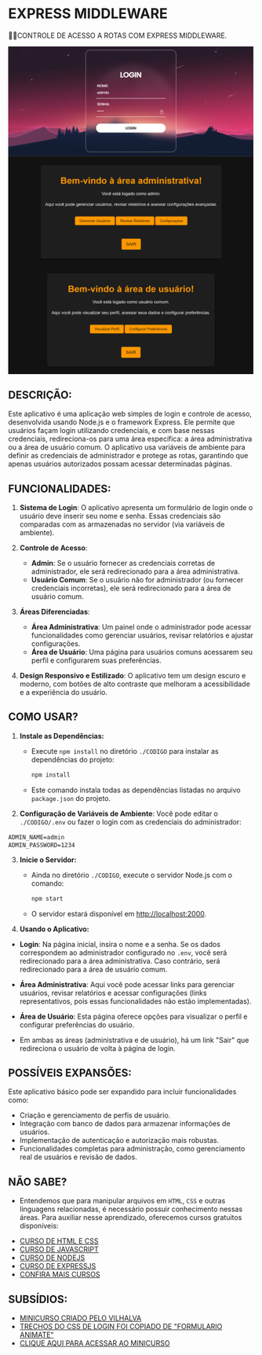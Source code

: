 # EXPRESS MIDDLEWARE
👨‍🏫CONTROLE DE ACESSO A ROTAS COM EXPRESS MIDDLEWARE.

<img src="./IMAGENS/FOTO_1.png" align="center" width="500"> <br>
<img src="./IMAGENS/FOTO_2.png" align="center" width="500"> <br>
<img src="./IMAGENS/FOTO_3.png" align="center" width="500"> <br>

## DESCRIÇÃO:
Este aplicativo é uma aplicação web simples de login e controle de acesso, desenvolvida usando Node.js e o framework Express. Ele permite que usuários façam login utilizando credenciais, e com base nessas credenciais, redireciona-os para uma área específica: a área administrativa ou a área de usuário comum. O aplicativo usa variáveis de ambiente para definir as credenciais de administrador e protege as rotas, garantindo que apenas usuários autorizados possam acessar determinadas páginas.

## FUNCIONALIDADES:
1. **Sistema de Login**: O aplicativo apresenta um formulário de login onde o usuário deve inserir seu nome e senha. Essas credenciais são comparadas com as armazenadas no servidor (via variáveis de ambiente).

2. **Controle de Acesso**:
   - **Admin**: Se o usuário fornecer as credenciais corretas de administrador, ele será redirecionado para a área administrativa.
   - **Usuário Comum**: Se o usuário não for administrador (ou fornecer credenciais incorretas), ele será redirecionado para a área de usuário comum.

3. **Áreas Diferenciadas**:
   - **Área Administrativa**: Um painel onde o administrador pode acessar funcionalidades como gerenciar usuários, revisar relatórios e ajustar configurações.
   - **Área de Usuário**: Uma página para usuários comuns acessarem seu perfil e configurarem suas preferências.

4. **Design Responsivo e Estilizado**: O aplicativo tem um design escuro e moderno, com botões de alto contraste que melhoram a acessibilidade e a experiência do usuário.

## COMO USAR?
1. **Instale as Dependências:**
   - Execute `npm install` no diretório `./CODIGO` para instalar as dependências do projeto:

     ```bash
     npm install
     ```
    
    - Este comando instala todas as dependências listadas no arquivo `package.json` do projeto.

2. **Configuração de Variáveis de Ambiente**: Você pode editar o `./CODIGO/.env` ou fazer o login com as credenciais do administrador:

  ```dotenv
  ADMIN_NAME=admin
  ADMIN_PASSWORD=1234
  ```

3. **Inicie o Servidor:**
   - Ainda no diretório `./CODIGO`, execute o servidor Node.js com o comando:

     ```bash
     npm start
     ```

   - O servidor estará disponível em [http://localhost:2000](http://localhost:2000).

4. **Usando o Aplicativo:**
  - **Login**: Na página inicial, insira o nome e a senha. Se os dados correspondem ao administrador configurado no `.env`, você será redirecionado para a área administrativa. Caso contrário, será redirecionado para a área de usuário comum.

  - **Área Administrativa**: Aqui você pode acessar links para gerenciar usuários, revisar relatórios e acessar configurações (links representativos, pois essas funcionalidades não estão implementadas).

  - **Área de Usuário**: Esta página oferece opções para visualizar o perfil e configurar preferências do usuário.

  - Em ambas as áreas (administrativa e de usuário), há um link "Sair" que redireciona o usuário de volta à página de login.

## POSSÍVEIS EXPANSÕES:
Este aplicativo básico pode ser expandido para incluir funcionalidades como:
- Criação e gerenciamento de perfis de usuário.
- Integração com banco de dados para armazenar informações de usuários.
- Implementação de autenticação e autorização mais robustas.
- Funcionalidades completas para administração, como gerenciamento real de usuários e revisão de dados.

## NÃO SABE?
- Entendemos que para manipular arquivos em `HTML`, `CSS` e outras linguagens relacionadas, é necessário possuir conhecimento nessas áreas. Para auxiliar nesse aprendizado, oferecemos cursos gratuitos disponíveis:
* [CURSO DE HTML E CSS](https://github.com/VILHALVA/CURSO-DE-HTML-E-CSS)
* [CURSO DE JAVASCRIPT](https://github.com/VILHALVA/CURSO-DE-JAVASCRIPT)
* [CURSO DE NODEJS](https://github.com/VILHALVA/CURSO-DE-NODEJS)
* [CURSO DE EXPRESSJS](https://github.com/VILHALVA/CURSO-DE-EXPRESSJS)
* [CONFIRA MAIS CURSOS](https://github.com/VILHALVA?tab=repositories&q=+topic:CURSO)

## SUBSÍDIOS:
- [MINICURSO CRIADO PELO VILHALVA](https://github.com/VILHALVA)
- [TRECHOS DO CSS DE LOGIN FOI COPIADO DE "FORMULARIO ANIMATE"](https://github.com/VILHALVA/FORMULARIO-ANIMATE)
- [CLIQUE AQUI PARA ACESSAR AO MINICURSO](./MINICURSO.md)





